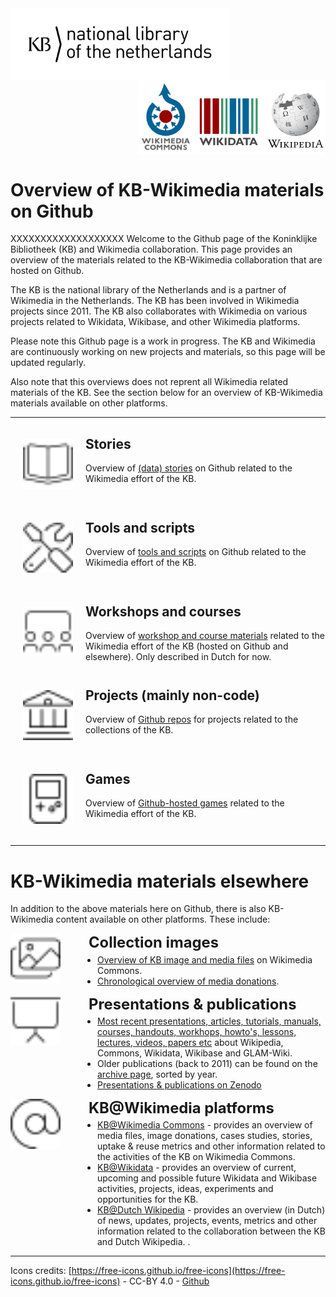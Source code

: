 <img src="media/KB_Nationale-Bibliotheek_Logo_RGB-Zwart-EN.png" width="350" hspace="0" align="left"/>
<img src="media/wikimedia-logos.png" align="right" width="300" hspace="0">
<br clear="all"/>

# Overview of KB-Wikimedia materials on Github

XXXXXXXXXXXXXXXXXXX
Welcome to the Github page of the Koninklijke Bibliotheek (KB) and Wikimedia collaboration. This page provides an overview of the materials related to the KB-Wikimedia collaboration that are hosted on Github.

The KB is the national library of the Netherlands and is a partner of Wikimedia in the Netherlands. The KB has been involved in Wikimedia projects since 2011. The KB also collaborates with Wikimedia on various projects related to Wikidata, Wikibase, and other Wikimedia platforms.

Please note this Github page is a work in progress. The KB and Wikimedia are continuously working on new projects and materials, so this page will be updated regularly.

Also note that this overviews does not reprent all Wikimedia related materials of the KB. See the section below for an overview of KB-Wikimedia materials available on other platforms.

-------------

<img src="media/book-open-cover.svg" align="left" width="80" hspace="20" vspace="20"/>

## Stories
Overview of [(data) stories](https://kbnlwikimedia.github.io/stories/index.html) on Github related to the Wikimedia effort of the KB.
<br clear="all"/>

<img src="media/screwdriver-wrench.svg" align="left" width="80" hspace="20" vspace="20"/>

## Tools and scripts
Overview of [tools and scripts](https://kbnlwikimedia.github.io/tools/index.html) on Github related to the Wikimedia effort of the KB.
<br clear="all"/>

<img src="media/screen-users.svg" align="left" width="80" hspace="20" vspace="20"/>

## Workshops and courses
Overview of [workshop and course materials](https://kbnlwikimedia.github.io/workshops-courses/index.html) related to the Wikimedia effort of the KB (hosted on Github and elsewhere). Only described in Dutch for now.
<br clear="all"/>

<img src="media/building-columns.svg" align="left" width="80" hspace="20" vspace="20"/>

## Projects (mainly non-code)
Overview of [Github repos](https://kbnlwikimedia.github.io/projects/index.html) for projects related to the collections of the KB. 
<br clear="all"/>

<img src="media/game-console-handheld.svg" align="left" width="80" hspace="20" vspace="20"/>

## Games
Overview of [Github-hosted games](https://kbnlwikimedia.github.io/games/index.html) related to the Wikimedia effort of the KB.
<br clear="all"/>

---------------

# KB-Wikimedia materials elsewhere
In addition to the above materials here on Github, there is also KB-Wikimedia content available on other platforms. These include:

<div style="display: flex; align-items: flex-start; gap: 45px; margin-bottom: 1em;">
  <img src="media/images.svg" width="80" alt="Images icon" style="flex-shrink: 0;" />
  <div>
     <strong style="font-size: 1.7em;">Collection images</strong>
     <ul style="margin: 0.3em 0 0 1em; padding: 0;">
      <li><a href="https://commons.wikimedia.org/wiki/Commons:Koninklijke_Bibliotheek/Media_overview" target="_blank">Overview of KB image and media files</a> on Wikimedia Commons.</li>
      <li><a href="https://commons.wikimedia.org/wiki/Commons:Koninklijke_Bibliotheek/Media_donations" target="_blank">Chronological overview of media donations</a>.</li>
    </ul>
  </div>
</div>

<div style="display: flex; align-items: flex-start; gap: 45px; margin-bottom: 1em;">
  <img src="media/presentation-screen.svg" width="80" alt="Presentation icon" style="flex-shrink: 0;" />
  <div>
     <strong style="font-size: 1.7em;">Presentations & publications</strong>
     <ul style="margin: 0.3em 0 0 1em; padding: 0;">
      <li><a href="https://commons.wikimedia.org/wiki/Koninklijke_Bibliotheek/GLAM" target="_blank">Most recent presentations, articles, tutorials, manuals, courses, handouts, workhops, howto's, lessons, lectures, videos, papers etc</a> about Wikipedia, Commons, Wikidata, Wikibase and GLAM-Wiki. </li>
      <li>Older publications (back to 2011) can be found on the <a href="https://commons.wikimedia.org/wiki/Koninklijke_Bibliotheek/GLAM/Archive" target="_blank">archive page</a>, sorted by year. </li>
      <li><a href="https://zenodo.org/search?page=1&size=20&q=creators.orcid:%220000-0002-9058-9941%22&sort=-publication_date" target="_blank">Presentations & publications on Zenodo</a></li>
    </ul>
  </div>
</div>


<div style="display: flex; align-items: flex-start; gap: 45px; margin-bottom: 1em;">
  <img src="media/at.svg" width="80" alt="At icon" style="flex-shrink: 0;" />
  <div>
     <strong style="font-size: 1.7em;">KB@Wikimedia platforms</strong>
     <ul style="margin: 0.3em 0 0 1em; padding: 0;">
      <li><a href="https://commons.wikimedia.org/wiki/Commons:Koninklijke_Bibliotheek" target="_blank">KB@Wikimedia Commons</a> - provides an overview of media files, image donations, cases studies, stories, uptake & reuse metrics and other information related to the activities of the KB on Wikimedia Commons.</li>
      <li><a href="https://www.wikidata.org/wiki/Wikidata:GLAM/Koninklijke_Bibliotheek_Nederland" target="_blank">KB@Wikidata</a> - provides an overview of current, upcoming and possible future Wikidata and Wikibase activities, projects, ideas, experiments and opportunities for the KB.</li>
      <li><a href="https://nl.wikipedia.org/wiki/Wikipedia:GLAM/Koninklijke_Bibliotheek_en_Nationaal_Archief" target="_blank">KB@Dutch Wikipedia</a> - provides an overview (in Dutch) of news, updates, projects, events, metrics and other information related to the collaboration between the KB and Dutch Wikipedia. .</li>
    </ul>
  </div>
</div>

------------

Icons credits: [https://free-icons.github.io/free-icons](https://free-icons.github.io/free-icons) - CC-BY 4.0 - [Github](https://github.com/free-icons/free-icons)